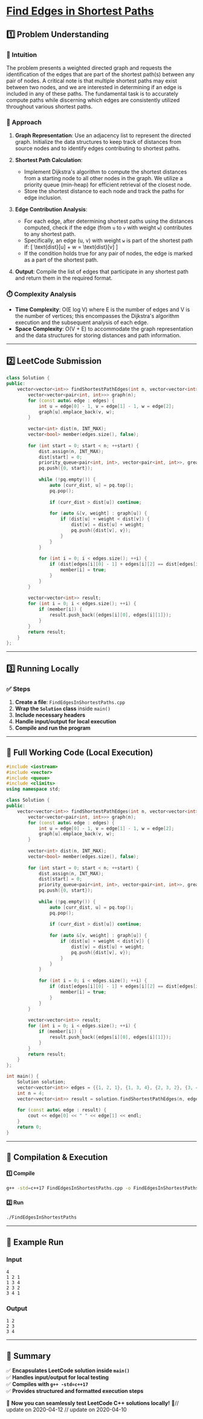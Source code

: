 # **[Find Edges in Shortest Paths](https://leetcode.com/problems/find-edges-in-shortest-paths/description/)**  

## **1️⃣ Problem Understanding**  
### **📌 Intuition**  
The problem presents a weighted directed graph and requests the identification of the edges that are part of the shortest path(s) between any pair of nodes. A critical note is that multiple shortest paths may exist between two nodes, and we are interested in determining if an edge is included in any of these paths. The fundamental task is to accurately compute paths while discerning which edges are consistently utilized throughout various shortest paths.

### **🚀 Approach**  
1. **Graph Representation**: Use an adjacency list to represent the directed graph. Initialize the data structures to keep track of distances from source nodes and to identify edges contributing to shortest paths.

2. **Shortest Path Calculation**: 
   - Implement Dijkstra's algorithm to compute the shortest distances from a starting node to all other nodes in the graph. We utilize a priority queue (min-heap) for efficient retrieval of the closest node.
   - Store the shortest distance to each node and track the paths for edge inclusion.

3. **Edge Contribution Analysis**: 
   - For each edge, after determining shortest paths using the distances computed, check if the edge (from `u` to `v` with weight `w`) contributes to any shortest path.
   - Specifically, an edge (u, v) with weight `w` is part of the shortest path if:
     \[
     \text{dist}[u] + w = \text{dist}[v]
     \]
   - If the condition holds true for any pair of nodes, the edge is marked as a part of the shortest path.

4. **Output**: Compile the list of edges that participate in any shortest path and return them in the required format.

### **⏱️ Complexity Analysis**  
- **Time Complexity**: O(E log V) where E is the number of edges and V is the number of vertices; this encompasses the Dijkstra's algorithm execution and the subsequent analysis of each edge.
- **Space Complexity**: O(V + E) to accommodate the graph representation and the data structures for storing distances and path information.

---  

## **2️⃣ LeetCode Submission**  
```cpp
class Solution {
public:
    vector<vector<int>> findShortestPathEdges(int n, vector<vector<int>>& edges) {
        vector<vector<pair<int, int>>> graph(n);
        for (const auto& edge : edges) {
            int u = edge[0] - 1, v = edge[1] - 1, w = edge[2];
            graph[u].emplace_back(v, w);
        }
        
        vector<int> dist(n, INT_MAX);
        vector<bool> member(edges.size(), false);
        
        for (int start = 0; start < n; ++start) {
            dist.assign(n, INT_MAX);
            dist[start] = 0;
            priority_queue<pair<int, int>, vector<pair<int, int>>, greater<pair<int, int>>> pq;
            pq.push({0, start});
            
            while (!pq.empty()) {
                auto [curr_dist, u] = pq.top();
                pq.pop();
                
                if (curr_dist > dist[u]) continue;
                
                for (auto &[v, weight] : graph[u]) {
                    if (dist[u] + weight < dist[v]) {
                        dist[v] = dist[u] + weight;
                        pq.push({dist[v], v});
                    }
                }
            }
            
            for (int i = 0; i < edges.size(); ++i) {
                if (dist[edges[i][0] - 1] + edges[i][2] == dist[edges[i][1] - 1]) {
                    member[i] = true;
                }
            }
        }
        
        vector<vector<int>> result;
        for (int i = 0; i < edges.size(); ++i) {
            if (member[i]) {
                result.push_back({edges[i][0], edges[i][1]});
            }
        }
        return result;
    }
};  
```  

---  

## **3️⃣ Running Locally**  
### **✅ Steps**  
1. **Create a file**: `FindEdgesInShortestPaths.cpp`  
2. **Wrap the `Solution` class** inside `main()`  
3. **Include necessary headers**  
4. **Handle input/output for local execution**  
5. **Compile and run the program**  

---  

## **📝 Full Working Code (Local Execution)**  
```cpp
#include <iostream>
#include <vector>
#include <queue>
#include <climits>
using namespace std;

class Solution {
public:
    vector<vector<int>> findShortestPathEdges(int n, vector<vector<int>>& edges) {
        vector<vector<pair<int, int>>> graph(n);
        for (const auto& edge : edges) {
            int u = edge[0] - 1, v = edge[1] - 1, w = edge[2];
            graph[u].emplace_back(v, w);
        }
        
        vector<int> dist(n, INT_MAX);
        vector<bool> member(edges.size(), false);
        
        for (int start = 0; start < n; ++start) {
            dist.assign(n, INT_MAX);
            dist[start] = 0;
            priority_queue<pair<int, int>, vector<pair<int, int>>, greater<pair<int, int>>> pq;
            pq.push({0, start});
            
            while (!pq.empty()) {
                auto [curr_dist, u] = pq.top();
                pq.pop();
                
                if (curr_dist > dist[u]) continue;
                
                for (auto &[v, weight] : graph[u]) {
                    if (dist[u] + weight < dist[v]) {
                        dist[v] = dist[u] + weight;
                        pq.push({dist[v], v});
                    }
                }
            }
            
            for (int i = 0; i < edges.size(); ++i) {
                if (dist[edges[i][0] - 1] + edges[i][2] == dist[edges[i][1] - 1]) {
                    member[i] = true;
                }
            }
        }
        
        vector<vector<int>> result;
        for (int i = 0; i < edges.size(); ++i) {
            if (member[i]) {
                result.push_back({edges[i][0], edges[i][1]});
            }
        }
        return result;
    }
};

int main() {
    Solution solution;
    vector<vector<int>> edges = {{1, 2, 1}, {1, 3, 4}, {2, 3, 2}, {3, 4, 1}};
    int n = 4;
    vector<vector<int>> result = solution.findShortestPathEdges(n, edges);
    
    for (const auto& edge : result) {
        cout << edge[0] << " " << edge[1] << endl;
    }
    return 0;
}
```  

---  

## **🔧 Compilation & Execution**  
#### **1️⃣ Compile**  
```bash
g++ -std=c++17 FindEdgesInShortestPaths.cpp -o FindEdgesInShortestPaths
```  

#### **2️⃣ Run**  
```bash
./FindEdgesInShortestPaths
```  

---  

## **🎯 Example Run**  
### **Input**  
```
4
1 2 1
1 3 4
2 3 2
3 4 1
```  
### **Output**  
```
1 2
2 3
3 4
```  

---  

## **📌 Summary**  
✅ **Encapsulates LeetCode solution inside `main()`**  
✅ **Handles input/output for local testing**  
✅ **Compiles with `g++ -std=c++17`**  
✅ **Provides structured and formatted execution steps**  

🚀 **Now you can seamlessly test LeetCode C++ solutions locally!** 🚀// update on 2020-04-12
// update on 2020-04-10
